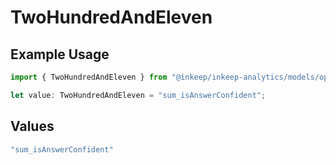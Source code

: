 # TwoHundredAndEleven

## Example Usage

```typescript
import { TwoHundredAndEleven } from "@inkeep/inkeep-analytics/models/operations";

let value: TwoHundredAndEleven = "sum_isAnswerConfident";
```

## Values

```typescript
"sum_isAnswerConfident"
```